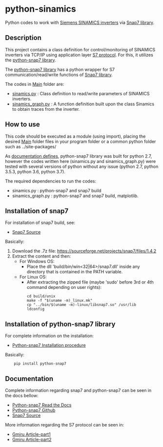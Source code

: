 # python-sinamics
Python codes to work with [Siemens SINAMICS inverters](https://new.siemens.com/global/en/products/drives/sinamics.html) via [Snap7 library](http://snap7.sourceforge.net/).

## Description
This project contains a class definition for control/monitoring of SINAMICS inverters via TCP/IP using application layer [S7 protocol](https://wiki.wireshark.org/S7comm). For this, it utilizes the [python-snap7 library](https://python-snap7.readthedocs.io).

The [python-snap7 library](https://python-snap7.readthedocs.io) has a python wrapper for S7 communication/read/write functions of [Snap7 library](http://snap7.sourceforge.net/).

The codes in [Main](Main/) folder are:
- [sinamics.py](Main/sinamics.py) : Class definition to read/write parameters of SINAMICS inverters.
- [sinamics_graph.py](Main/sinamics_graph.py) : A function definition built upon the class Sinamics to obtain traces from the inverter.

## How to use
This code should be executed as a module (using import), placing the desired [Main](Main/) folder files in your program folder or a common python folder such as ../site-packages/

As [documentation defines](https://python-snap7.readthedocs.io/en/latest/introduction.html), python-snap7 library was built for python 2.7, however the codes written here (sinamics.py and sinamics_graph.py) were tested with several versions of python without any issue (python 2.7, python 3.5.3, python 3.6, python 3.7).

The required dependencies to run the codes:
- sinamics.py : python-snap7 and snap7 build
- sinamics_graph.py : python-snap7 and snap7 build, matplotlib.

## Installation of snap7
For installation of snap7 build, see:
- [Snap7 Source](http://snap7.sourceforge.net/home.html)

Basically:
1. Download the .7z file: https://sourceforge.net/projects/snap7/files/1.4.2
2. Extract the content and then:
    - For Windows OS:
        - Place the dll 'build/bin/win<32|64>/snap7.dll' inside any directory that is contained in the PATH variable.
    - For Linux OS:
        - After extracting the zipped file (maybe 'sudo' before 3rd or 4th command depending on user rights):
            ```
            cd build/unix
            make -f "$(uname -m)_linux.mk"
            cp "../bin/$(uname -m)-linux/libsnap7.so" /usr/lib
            ldconfig
            ```

## Installation of python-snap7 library
For complete information on the installation:
- [Python-snap7 Installation procedure](https://python-snap7.readthedocs.io/en/latest/installation.html)

Basically:
```
    pip install python-snap7
```

## Documentation
Complete information regarding snap7 and python-snap7 can be seen in the docs bellow:
- [Python-snap7 Read the Docs](https://python-snap7.readthedocs.io)
- [Python-snap7 Github](https://github.com/gijzelaerr/python-snap7)
- [Snap7 Source](http://snap7.sourceforge.net/home.html)

More information regarding the S7 protocol can be seen in:
- [Gmiru Article-part1](http://gmiru.com/article/s7comm/)
- [Gmiru Article-part2](http://gmiru.com/article/s7comm-part2/)
